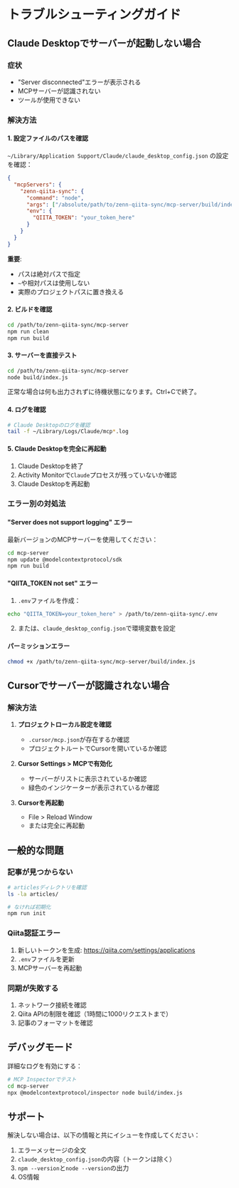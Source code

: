 # トラブルシューティングガイド

## Claude Desktopでサーバーが起動しない場合

### 症状
- "Server disconnected"エラーが表示される
- MCPサーバーが認識されない
- ツールが使用できない

### 解決方法

#### 1. 設定ファイルのパスを確認

`~/Library/Application Support/Claude/claude_desktop_config.json` の設定を確認：

```json
{
  "mcpServers": {
    "zenn-qiita-sync": {
      "command": "node",
      "args": ["/absolute/path/to/zenn-qiita-sync/mcp-server/build/index.js"],
      "env": {
        "QIITA_TOKEN": "your_token_here"
      }
    }
  }
}
```

**重要**: 
- パスは絶対パスで指定
- `~`や相対パスは使用しない
- 実際のプロジェクトパスに置き換える

#### 2. ビルドを確認

```bash
cd /path/to/zenn-qiita-sync/mcp-server
npm run clean
npm run build
```

#### 3. サーバーを直接テスト

```bash
cd /path/to/zenn-qiita-sync/mcp-server
node build/index.js
```

正常な場合は何も出力されずに待機状態になります。Ctrl+Cで終了。

#### 4. ログを確認

```bash
# Claude Desktopのログを確認
tail -f ~/Library/Logs/Claude/mcp*.log
```

#### 5. Claude Desktopを完全に再起動

1. Claude Desktopを終了
2. Activity Monitorで`Claude`プロセスが残っていないか確認
3. Claude Desktopを再起動

### エラー別の対処法

#### "Server does not support logging" エラー

最新バージョンのMCPサーバーを使用してください：
```bash
cd mcp-server
npm update @modelcontextprotocol/sdk
npm run build
```

#### "QIITA_TOKEN not set" エラー

1. `.env`ファイルを作成：
```bash
echo "QIITA_TOKEN=your_token_here" > /path/to/zenn-qiita-sync/.env
```

2. または、`claude_desktop_config.json`で環境変数を設定

#### パーミッションエラー

```bash
chmod +x /path/to/zenn-qiita-sync/mcp-server/build/index.js
```

## Cursorでサーバーが認識されない場合

### 解決方法

1. **プロジェクトローカル設定を確認**
   - `.cursor/mcp.json`が存在するか確認
   - プロジェクトルートでCursorを開いているか確認

2. **Cursor Settings > MCPで有効化**
   - サーバーがリストに表示されているか確認
   - 緑色のインジケーターが表示されているか確認

3. **Cursorを再起動**
   - File > Reload Window
   - または完全に再起動

## 一般的な問題

### 記事が見つからない

```bash
# articlesディレクトリを確認
ls -la articles/

# なければ初期化
npm run init
```

### Qiita認証エラー

1. 新しいトークンを生成: https://qiita.com/settings/applications
2. `.env`ファイルを更新
3. MCPサーバーを再起動

### 同期が失敗する

1. ネットワーク接続を確認
2. Qiita APIの制限を確認（1時間に1000リクエストまで）
3. 記事のフォーマットを確認

## デバッグモード

詳細なログを有効にする：

```bash
# MCP Inspectorでテスト
cd mcp-server
npx @modelcontextprotocol/inspector node build/index.js
```

## サポート

解決しない場合は、以下の情報と共にイシューを作成してください：

1. エラーメッセージの全文
2. `claude_desktop_config.json`の内容（トークンは除く）
3. `npm --version`と`node --version`の出力
4. OS情報